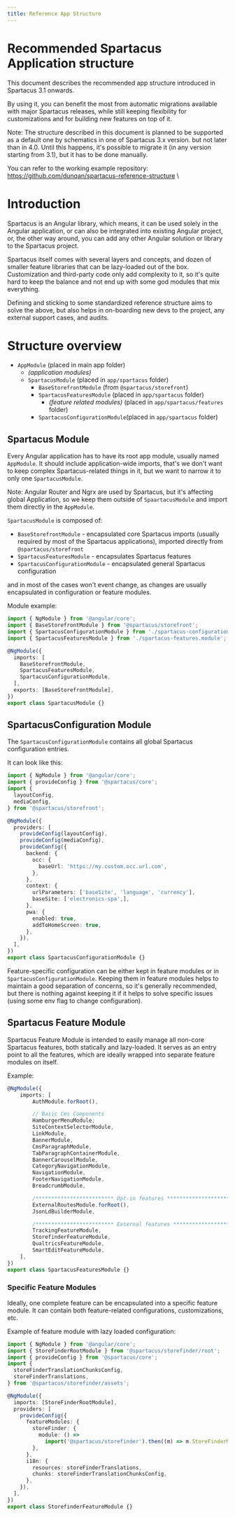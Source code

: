 ```yaml
---
title: Reference App Structure
---
```


# Recommended Spartacus Application structure

This document describes the recommended app structure introduced in Spartacus 3.1 onwards.

By using it, you can benefit the most from automatic migrations available with major Spartacus releases, while still keeping flexibility for customizations and for building new features on top of it.

Note: The structure described in this document is planned to be supported as a default one by schematics in one of Spartacus 3.x version. but not later than in 4.0. Until this happens, it's possible to migrate it (in any version starting from 3.1), but it has to be done manually.

You can refer to the working example repository:
https://github.com/dunqan/spartacus-reference-structure
\
# Introduction

Spartacus is an Angular library, which means, it can be used solely in the Angular application, or can also be integrated into existing Angular project, or, the other way around, you can add any other Angular solution or library to the Spartacus project.

Spartacus itself comes with several layers and concepts, and dozen of smaller feature libraries that can be lazy-loaded out of the box. Customization and third-party code only add complexity to it, so it's quite hard to keep the balance and not end up with some god modules that mix everything.

Defining and sticking to some standardized reference structure aims to solve the above, but also helps in on-boarding new devs to the project, any external support cases, and audits.

# Structure overview

- `AppModule` (placed in main app folder)
  - _(application modules)_
  - `SpartacusModule` (placed in `app/spartacus` folder)
    - `BaseStorefrontModule` (from `@spartacus/storefront`)
    - `SpartacusFeaturesModule` (placed in `app/spartacus` folder)
      - _(feature related modules)_ (placed in `app/spartacus/features` folder)
    - `SpartacusConfigurationModule`(placed in `app/spartacus` folder)
    

## Spartacus Module

Every Angular application has to have its root app module, usually named `AppModule`. It should include application-wide imports, that's we don't want to keep complex Spartacus-related things in it, but we want to narrow it to only one `SpartacusModule`.

Note:
Angular Router and Ngrx are used by Spartacus, but it's affecting global Application, so we keep them outside of `SpaartacusModule` and import them directly in the `AppModule`.

`SpartacusModule` is composed of:
- `BaseStorefrontModule` - encapsulated core Spartacus imports (usually required by most of the Spartacus applications), imported directly from `@spartacus/storefront`
- `SpartacusFeaturesModule` - encapsulates Spartacus features
- `SpartacusConfigurationModule` - encapsulated general Spartacus configuration

and in most of the cases won't event change, as changes are usually encapsulated in configuration or feature modules. 

Module example: 
```typescript
import { NgModule } from '@angular/core';
import { BaseStorefrontModule } from '@spartacus/storefront';
import { SpartacusConfigurationModule } from './spartacus-configuration.module';
import { SpartacusFeaturesModule } from './spartacus-features.module';

@NgModule({
  imports: [
    BaseStorefrontModule,
    SpartacusFeaturesModule,
    SpartacusConfigurationModule,
  ],
  exports: [BaseStorefrontModule],
})
export class SpartacusModule {}
```

## SpartacusConfiguration Module

The `SpartacusConfigurationModule` contains all global Spartacus configuration entries.


It can look like this:
```typescript
import { NgModule } from '@angular/core';
import { provideConfig } from '@spartacus/core';
import {
  layoutConfig,
  mediaConfig,
} from '@spartacus/storefront';

@NgModule({
  providers: [
    provideConfig(layoutConfig),
    provideConfig(mediaConfig),
    provideConfig({
      backend: {
        occ: {
          baseUrl: 'https://my.custom.occ.url.com',
        },
      },
      context: {
        urlParameters: ['baseSite', 'language', 'currency'],
        baseSite: ['electronics-spa',],
      },
      pwa: {
        enabled: true,
        addToHomeScreen: true,
      },
    }),
  ],
})
export class SpartacusConfigurationModule {}
```

Feature-specific configuration can be either kept in feature modules or in `SpartacusConfigurationModule`. Keeping them in feature modules helps to maintain a good separation of concerns, so it's generally recommended, but there is nothing against keeping it if it helps to solve specific issues (using some env flag to change configuration).

## Spartacus Feature Module

Spartacus Feature Module is intended to easily manage all non-core Spartacus features, both statically and lazy-loaded. It serves as an entry point to all the features, which are ideally wrapped into separate feature modules on itself.

Example:
```typescript
@NgModule({
    imports: [
        AuthModule.forRoot(),

        // Basic Cms Components
        HamburgerMenuModule,
        SiteContextSelectorModule,
        LinkModule,
        BannerModule,
        CmsParagraphModule,
        TabParagraphContainerModule,
        BannerCarouselModule,
        CategoryNavigationModule,
        NavigationModule,
        FooterNavigationModule,
        BreadcrumbModule,

        /************************* Opt-in features *************************/
        ExternalRoutesModule.forRoot(),
        JsonLdBuilderModule,

        /************************* External features *************************/
        TrackingFeatureModule,
        StorefinderFeatureModule,
        QualtricsFeatureModule,
        SmartEditFeatureModule,
    ],
})
export class SpartacusFeaturesModule {}
```

### Specific Feature Modules

Ideally, one complete feature can be encapsulated into a specific feature module.
It can contain both feature-related configurations, customizations, etc.

Example of feature module with lazy loaded configuration:
```typescript
import { NgModule } from '@angular/core';
import { StoreFinderRootModule } from '@spartacus/storefinder/root';
import { provideConfig } from '@spartacus/core';
import {
  storeFinderTranslationChunksConfig,
  storeFinderTranslations,
} from '@spartacus/storefinder/assets';

@NgModule({
  imports: [StoreFinderRootModule],
  providers: [
    provideConfig({
      featureModules: {
        storeFinder: {
          module: () =>
            import('@spartacus/storefinder').then((m) => m.StoreFinderModule),
        },
      },
      i18n: {
        resources: storeFinderTranslations,
        chunks: storeFinderTranslationChunksConfig,
      },
    }),
  ],
})
export class StorefinderFeatureModule {}
```
